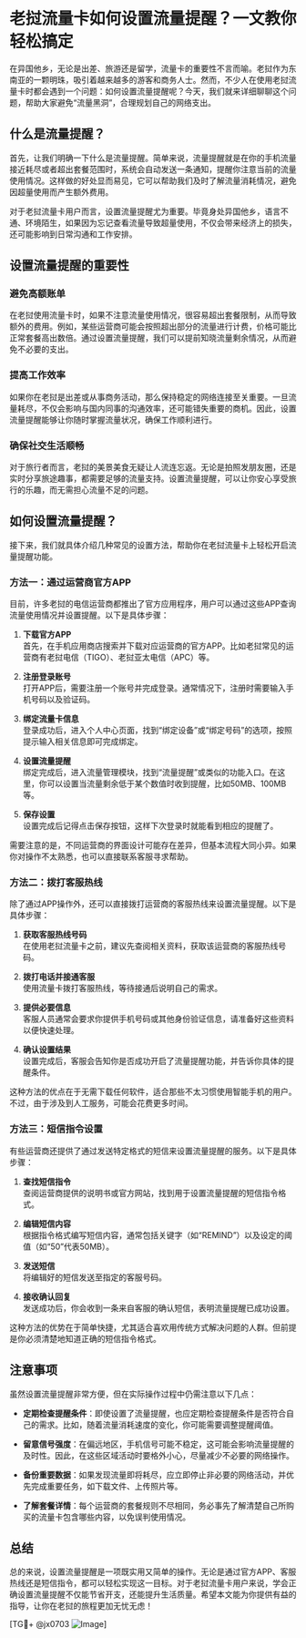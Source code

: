 # 老挝流量卡如何设置流量提醒？一文教你轻松搞定

在异国他乡，无论是出差、旅游还是留学，流量卡的重要性不言而喻。老挝作为东南亚的一颗明珠，吸引着越来越多的游客和商务人士。然而，不少人在使用老挝流量卡时都会遇到一个问题：如何设置流量提醒呢？今天，我们就来详细聊聊这个问题，帮助大家避免“流量黑洞”，合理规划自己的网络支出。

## 什么是流量提醒？

首先，让我们明确一下什么是流量提醒。简单来说，流量提醒就是在你的手机流量接近耗尽或者超出套餐范围时，系统会自动发送一条通知，提醒你注意当前的流量使用情况。这样做的好处显而易见，它可以帮助我们及时了解流量消耗情况，避免因超量使用而产生额外费用。

对于老挝流量卡用户而言，设置流量提醒尤为重要。毕竟身处异国他乡，语言不通、环境陌生，如果因为忘记查看流量导致超量使用，不仅会带来经济上的损失，还可能影响到日常沟通和工作安排。

## 设置流量提醒的重要性

### 避免高额账单

在老挝使用流量卡时，如果不注意流量使用情况，很容易超出套餐限制，从而导致额外的费用。例如，某些运营商可能会按照超出部分的流量进行计费，价格可能比正常套餐高出数倍。通过设置流量提醒，我们可以提前知晓流量剩余情况，从而避免不必要的支出。

### 提高工作效率

如果你在老挝是出差或从事商务活动，那么保持稳定的网络连接至关重要。一旦流量耗尽，不仅会影响与国内同事的沟通效率，还可能错失重要的商机。因此，设置流量提醒能够让你随时掌握流量状况，确保工作顺利进行。

### 确保社交生活顺畅

对于旅行者而言，老挝的美景美食无疑让人流连忘返。无论是拍照发朋友圈，还是实时分享旅途趣事，都需要足够的流量支持。设置流量提醒，可以让你安心享受旅行的乐趣，而无需担心流量不足的问题。

## 如何设置流量提醒？

接下来，我们就具体介绍几种常见的设置方法，帮助你在老挝流量卡上轻松开启流量提醒功能。

### 方法一：通过运营商官方APP

目前，许多老挝的电信运营商都推出了官方应用程序，用户可以通过这些APP查询流量使用情况并设置提醒。以下是具体步骤：

1. **下载官方APP**  
   首先，在手机应用商店搜索并下载对应运营商的官方APP。比如老挝常见的运营商有老挝电信（TIGO）、老挝亚太电信（APC）等。

2. **注册登录账号**  
   打开APP后，需要注册一个账号并完成登录。通常情况下，注册时需要输入手机号码以及验证码。

3. **绑定流量卡信息**  
   登录成功后，进入个人中心页面，找到“绑定设备”或“绑定号码”的选项，按照提示输入相关信息即可完成绑定。

4. **设置流量提醒**  
   绑定完成后，进入流量管理模块，找到“流量提醒”或类似的功能入口。在这里，你可以设置当流量剩余低于某个数值时收到提醒，比如50MB、100MB等。

5. **保存设置**  
   设置完成后记得点击保存按钮，这样下次登录时就能看到相应的提醒了。

需要注意的是，不同运营商的界面设计可能存在差异，但基本流程大同小异。如果你对操作不太熟悉，也可以直接联系客服寻求帮助。

### 方法二：拨打客服热线

除了通过APP操作外，还可以直接拨打运营商的客服热线来设置流量提醒。以下是具体步骤：

1. **获取客服热线号码**  
   在使用老挝流量卡之前，建议先查阅相关资料，获取该运营商的客服热线号码。

2. **拨打电话并接通客服**  
   使用流量卡拨打客服热线，等待接通后说明自己的需求。

3. **提供必要信息**  
   客服人员通常会要求你提供手机号码或其他身份验证信息，请准备好这些资料以便快速处理。

4. **确认设置结果**  
   设置完成后，客服会告知你是否成功开启了流量提醒功能，并告诉你具体的提醒条件。

这种方法的优点在于无需下载任何软件，适合那些不太习惯使用智能手机的用户。不过，由于涉及到人工服务，可能会花费更多时间。

### 方法三：短信指令设置

有些运营商还提供了通过发送特定格式的短信来设置流量提醒的服务。以下是具体步骤：

1. **查找短信指令**  
   查阅运营商提供的说明书或官方网站，找到用于设置流量提醒的短信指令格式。

2. **编辑短信内容**  
   根据指令格式编写短信内容，通常包括关键字（如“REMIND”）以及设定的阈值（如“50”代表50MB）。

3. **发送短信**  
   将编辑好的短信发送至指定的客服号码。

4. **接收确认回复**  
   发送成功后，你会收到一条来自客服的确认短信，表明流量提醒已成功设置。

这种方法的优势在于简单快捷，尤其适合喜欢用传统方式解决问题的人群。但前提是你必须清楚地知道正确的短信指令格式。

## 注意事项

虽然设置流量提醒非常方便，但在实际操作过程中仍需注意以下几点：

- **定期检查提醒条件**：即使设置了流量提醒，也应定期检查提醒条件是否符合自己的需求。比如，随着流量消耗速度的变化，你可能需要调整提醒阈值。
  
- **留意信号强度**：在偏远地区，手机信号可能不稳定，这可能会影响流量提醒的及时性。因此，在这些区域活动时要格外小心，尽量减少不必要的网络操作。

- **备份重要数据**：如果发现流量即将耗尽，应立即停止非必要的网络活动，并优先完成重要任务，如下载文件、上传照片等。

- **了解套餐详情**：每个运营商的套餐规则不尽相同，务必事先了解清楚自己所购买的流量卡包含哪些内容，以免误判使用情况。

## 总结

总的来说，设置流量提醒是一项既实用又简单的操作。无论是通过官方APP、客服热线还是短信指令，都可以轻松实现这一目标。对于老挝流量卡用户来说，学会正确设置流量提醒不仅能节省开支，还能提升生活质量。希望本文能为你提供有益的指导，让你在老挝的旅程更加无忧无虑！

[TG💪+ @jx0703 ![Image](https://github.com/user-attachments/assets/dbca1d08-cadb-493c-b0ec-ad6f7a83f270)]